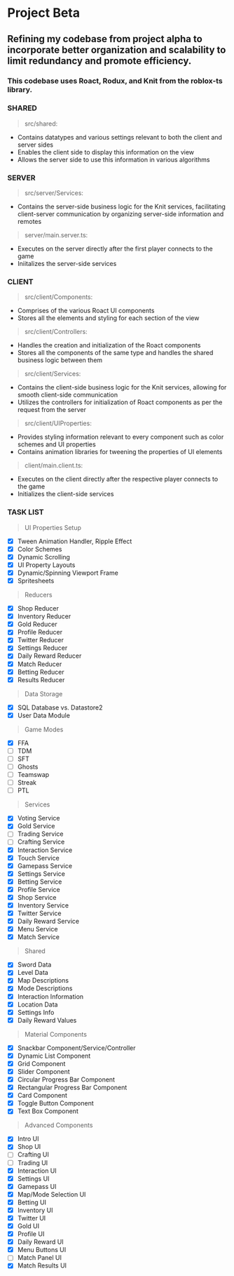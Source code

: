 # Project Beta
## Refining my codebase from project alpha to incorporate better organization and scalability to limit redundancy and promote efficiency. 
### This codebase uses Roact, Rodux, and Knit from the roblox-ts library.
### **SHARED**
> src/shared:
- Contains datatypes and various settings relevant to both the client and server sides
- Enables the client side to display this information on the view
- Allows the server side to use this information in various algorithms
### **SERVER**
> src/server/Services:
- Contains the server-side business logic for the Knit services, facilitating client-server communication by organizing server-side information and remotes
> server/main.server.ts:
- Executes on the server directly after the first player connects to the game
- Iniitalizes the server-side services
### **CLIENT**
> src/client/Components:
- Comprises of the various Roact UI components
- Stores all the elements and styling for each section of the view
> src/client/Controllers:
- Handles the creation and initialization of the Roact components
- Stores all the components of the same type and handles the shared business logic between them
> src/client/Services:
- Contains the client-side business logic for the Knit services, allowing for smooth client-side communication
- Utilizes the controllers for initialization of Roact components as per the request from the server
> src/client/UIProperties:
- Provides styling information relevant to every component such as color schemes and UI properties
- Contains animation libraries for tweening the properties of UI elements
> client/main.client.ts:
- Executes on the client directly after the respective player connects to the game
- Initializes the client-side services
### **TASK LIST**

> UI Properties Setup
- [x] Tween Animation Handler, Ripple Effect
- [x] Color Schemes
- [x] Dynamic Scrolling
- [x] UI Property Layouts
- [x] Dynamic/Spinning Viewport Frame
- [x] Spritesheets

> Reducers
- [x] Shop Reducer
- [x] Inventory Reducer
- [x] Gold Reducer
- [x] Profile Reducer
- [x] Twitter Reducer
- [x] Settings Reducer
- [x] Daily Reward Reducer
- [x] Match Reducer
- [x] Betting Reducer
- [x] Results Reducer

> Data Storage
- [x] SQL Database vs. Datastore2
- [x] User Data Module

> Game Modes
- [x] FFA
- [ ] TDM
- [ ] SFT
- [ ] Ghosts
- [ ] Teamswap
- [ ] Streak
- [ ] PTL

> Services
- [x] Voting Service
- [x] Gold Service
- [ ] Trading Service
- [ ] Crafting Service
- [x] Interaction Service
- [x] Touch Service
- [x] Gamepass Service
- [x] Settings Service
- [x] Betting Service
- [x] Profile Service
- [x] Shop Service
- [x] Inventory Service
- [x] Twitter Service
- [x] Daily Reward Service
- [x] Menu Service
- [x] Match Service

> Shared
- [x] Sword Data
- [x] Level Data
- [x] Map Descriptions
- [x] Mode Descriptions
- [x] Interaction Information
- [x] Location Data
- [x] Settings Info
- [x] Daily Reward Values

> Material Components
- [x] Snackbar Component/Service/Controller
- [x] Dynamic List Component
- [x] Grid Component
- [x] Slider Component
- [x] Circular Progress Bar Component
- [x] Rectangular Progress Bar Component
- [x] Card Component
- [x] Toggle Button Component
- [x] Text Box Component

> Advanced Components
- [x] Intro UI
- [x] Shop UI
- [ ] Crafting UI
- [ ] Trading UI
- [x] Interaction UI
- [x] Settings UI
- [x] Gamepass UI
- [x] Map/Mode Selection UI
- [x] Betting UI
- [x] Inventory UI
- [x] Twitter UI
- [x] Gold UI
- [x] Profile UI
- [x] Daily Reward UI
- [x] Menu Buttons UI
- [ ] Match Panel UI
- [x] Match Results UI